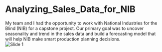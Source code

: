 # Analyzing_Sales_Data_for_NIB
My team and I had the opportunity to work with National Industries for the Blind (NIB) for a capstone project. Our primary goal was to uncover seasonality and trend in the sales data and build a forecasting model that will help NIB make smart production planning decisions.  
![Slide 1](images/slide1.png)
